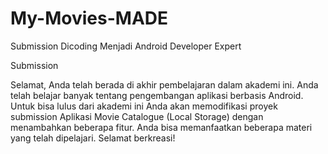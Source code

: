 # My-Movies-MADE
Submission Dicoding Menjadi Android Developer Expert

Submission

Selamat, Anda telah berada di akhir pembelajaran dalam akademi ini. Anda telah belajar banyak tentang pengembangan aplikasi berbasis Android. Untuk bisa lulus dari akademi ini Anda akan memodifikasi proyek submission Aplikasi Movie Catalogue (Local Storage) dengan menambahkan beberapa fitur. Anda bisa memanfaatkan beberapa materi yang telah dipelajari. Selamat berkreasi!
